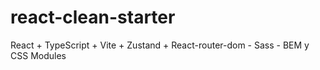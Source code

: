 # react-clean-starter
React + TypeScript + Vite + Zustand + React-router-dom - Sass - BEM y CSS Modules
